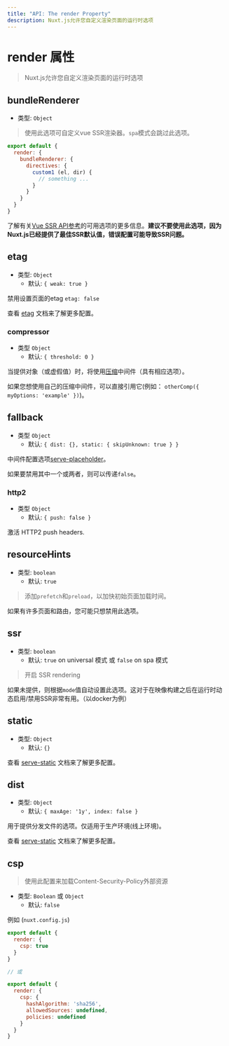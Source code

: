 ```yaml
---
title: "API: The render Property"
description: Nuxt.js允许您自定义渲染页面的运行时选项
---
```


# render 属性

> Nuxt.js允许您自定义渲染页面的运行时选项

## bundleRenderer
- 类型: `Object`

> 使用此选项可自定义vue SSR渲染器。`spa`模式会跳过此选项。

```js
export default {
  render: {
    bundleRenderer: {
      directives: {
        custom1 (el, dir) {
          // something ...
        }
      }
    }
  }
}
```

了解有关[Vue SSR API参考](https://ssr.vuejs.org/en/api.html#renderer-options)的可用选项的更多信息。**建议不要使用此选项，因为Nuxt.js已经提供了最佳SSR默认值，错误配置可能导致SSR问题。**

## etag
- 类型: `Object`
  - 默认: `{ weak: true }`

禁用设置页面的etag `etag: false`

查看 [etag](https://www.npmjs.com/package/etag) 文档来了解更多配置。

### compressor
- 类型 `Object`
  - 默认: `{ threshold: 0 }`

当提供对象（或虚假值）时，将使用[压缩](https://www.npmjs.com/package/compression)中间件（具有相应选项）。

如果您想使用自己的压缩中间件，可以直接引用它(例如： `otherComp({ myOptions: 'example' })`)。

## fallback
- 类型 `Object`
  - 默认: `{ dist: {}, static: { skipUnknown: true } }`

中间件配置选项[serve-placeholder](https://github.com/nuxt/serve-placeholder)。

如果要禁用其中一个或两者，则可以传递`false`。

### http2
- 类型 `Object`
  - 默认: `{ push: false }`

激活 HTTP2 push headers.

## resourceHints
- 类型: `boolean`
  - 默认: `true`

> 添加`prefetch`和`preload`，以加快初始页面加载时间。

如果有许多页面和路由，您可能只想禁用此选项。

## ssr
- 类型: `boolean`
  - 默认: `true` on universal 模式 或 `false` on spa 模式

> 开启 SSR rendering

如果未提供，则根据`mode`值自动设置此选项。这对于在映像构建之后在运行时动态启用/禁用SSR非常有用。（以docker为例）

## static
- 类型: `Object`
  - 默认: `{}`

查看 [serve-static](https://www.npmjs.com/package/serve-static) 文档来了解更多配置。

## dist
- 类型: `Object`
  - 默认: `{ maxAge: '1y', index: false }`

用于提供分发文件的选项。仅适用于生产环境(线上环境)。

查看 [serve-static](https://www.npmjs.com/package/serve-static) 文档来了解更多配置。

## csp

> 使用此配置来加载Content-Security-Policy外部资源

- 类型: `Boolean` 或 `Object`
  - 默认: `false`

例如 (`nuxt.config.js`)

```js
export default {
  render: {
    csp: true
  }
}

// 或

export default {
  render: {
    csp: {
      hashAlgorithm: 'sha256',
      allowedSources: undefined,
      policies: undefined
    }
  }
}

```

